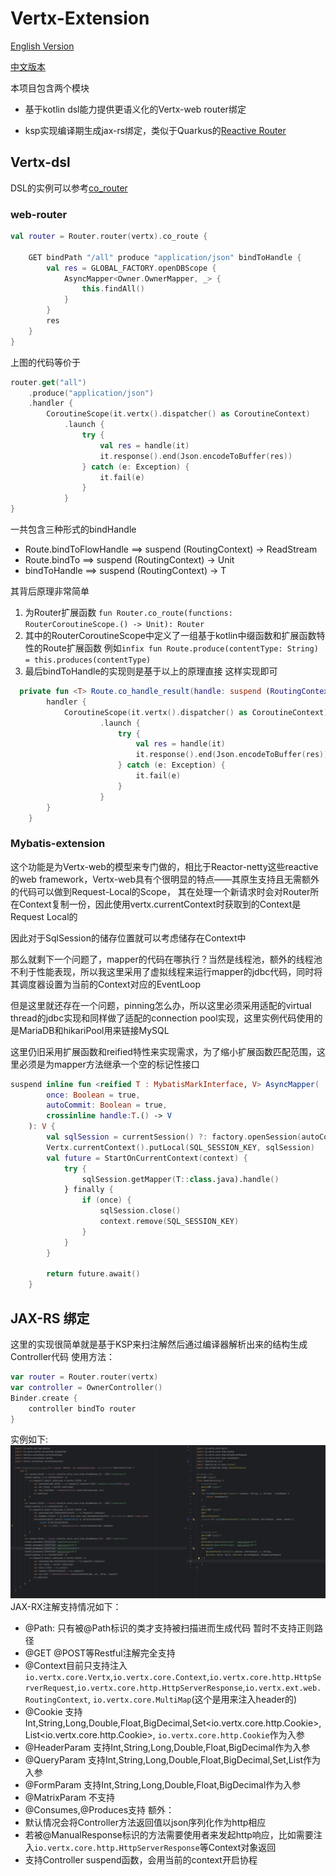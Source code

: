 # Vertx-Extension

[English Version](README-EN.md)

[中文版本](README.md)

本项目包含两个模块

* 基于kotlin dsl能力提供更语义化的Vertx-web router绑定

* ksp实现编译期生成jax-rs绑定，类似于Quarkus的[Reactive Router](https://quarkus.io/guides/reactive-routes)

## Vertx-dsl
DSL的实例可以参考[co_router](example/src/main/kotlin/top/dreamlike/App.kt#L48)
### web-router
```kotlin 
val router = Router.router(vertx).co_route {

    GET bindPath "/all" produce "application/json" bindToHandle {
        val res = GLOBAL_FACTORY.openDBScope {
            AsyncMapper<Owner.OwnerMapper, _> {
                this.findAll()
            }
        }
        res
    }
}
```
上图的代码等价于
```kotlin
router.get("all")
    .produce("application/json")
    .handler { 
        CoroutineScope(it.vertx().dispatcher() as CoroutineContext)
            .launch { 
                try { 
                    val res = handle(it)
                    it.response().end(Json.encodeToBuffer(res)) 
                } catch (e: Exception) { 
                    it.fail(e) 
                } 
            }
}
```

一共包含三种形式的bindHandle
* Route.bindToFlowHandle ==> suspend (RoutingContext) -> ReadStream<Buffer>
* Route.bindTo  ==>  suspend (RoutingContext) -> Unit
* bindToHandle ==> suspend (RoutingContext) -> T

其背后原理非常简单
1. 为Router扩展函数 `fun Router.co_route(functions: RouterCoroutineScope.() -> Unit): Router`
2. 其中的RouterCoroutineScope中定义了一组基于kotlin中缀函数和扩展函数特性的Route扩展函数 例如`infix fun Route.produce(contentType: String) = this.produces(contentType)`
3. 最后bindToHandle的实现则是基于以上的原理直接 这样实现即可
```kotlin
  private fun <T> Route.co_handle_result(handle: suspend (RoutingContext) -> T) {
        handler {
            CoroutineScope(it.vertx().dispatcher() as CoroutineContext)
                    .launch {
                        try {
                            val res = handle(it)
                            it.response().end(Json.encodeToBuffer(res))
                        } catch (e: Exception) {
                            it.fail(e)
                        }
                    }
        }
    }
```
### Mybatis-extension

这个功能是为Vertx-web的模型来专门做的，相比于Reactor-netty这些reactive的web framework，Vertx-web具有个很明显的特点——其原生支持且无需额外的代码可以做到Request-Local的Scope，
其在处理一个新请求时会对Router所在Context复制一份，因此使用vertx.currentContext时获取到的Context是Request Local的

因此对于SqlSession的储存位置就可以考虑储存在Context中

那么就剩下一个问题了，mapper的代码在哪执行？当然是线程池，额外的线程池不利于性能表现，所以我这里采用了虚拟线程来运行mapper的jdbc代码，同时将其调度器设置为当前的Context对应的EventLoop

但是这里就还存在一个问题，pinning怎么办，所以这里必须采用适配的virtual thread的jdbc实现和同样做了适配的connection pool实现，这里实例代码使用的是MariaDB和hikariPool用来链接MySQL

这里仍旧采用扩展函数和reified特性来实现需求，为了缩小扩展函数匹配范围，这里必须是为mapper方法继承一个空的标记性接口
```kotlin
suspend inline fun <reified T : MybatisMarkInterface, V> AsyncMapper(
        once: Boolean = true,
        autoCommit: Boolean = true,
        crossinline handle:T.() -> V
    ): V {
        val sqlSession = currentSession() ?: factory.openSession(autoCommit)
        Vertx.currentContext().putLocal(SQL_SESSION_KEY, sqlSession)
        val future = StartOnCurrentContext(context) {
            try {
                sqlSession.getMapper(T::class.java).handle()
            } finally {
                if (once) {
                    sqlSession.close()
                    context.remove(SQL_SESSION_KEY)
                }
            }
        }

        return future.await()
    }
```

## JAX-RS 绑定
这里的实现很简单就是基于KSP来扫注解然后通过编译器解析出来的结构生成Controller代码
使用方法：
```kotlin
var router = Router.router(vertx)
var controller = OwnerController()
Binder.create {
    controller bindTo router
}
```

实例如下:
![](pic/kspRes.png)
JAX-RX注解支持情况如下：
* @Path: 只有被@Path标识的类才支持被扫描进而生成代码 暂时不支持正则路径
* @GET @POST等Restful注解完全支持
* @Context目前只支持注入`io.vertx.core.Vertx`,`io.vertx.core.Context`,`io.vertx.core.http.HttpServerRequest`,`io.vertx.core.http.HttpServerResponse`,`io.vertx.ext.web.RoutingContext`, `io.vertx.core.MultiMap`(这个是用来注入header的)
* @Cookie 支持Int,String,Long,Double,Float,BigDecimal,Set<io.vertx.core.http.Cookie>,List<io.vertx.core.http.Cookie>, `io.vertx.core.http.Cookie`作为入参
* @HeaderParam 支持Int,String,Long,Double,Float,BigDecimal作为入参
* @QueryParam 支持Int,String,Long,Double,Float,BigDecimal,Set<String>,List<String>作为入参
* @FormParam 支持Int,String,Long,Double,Float,BigDecimal作为入参
* @MatrixParam 不支持
* @Consumes,@Produces支持
额外：
* 默认情况会将Controller方法返回值以json序列化作为http相应
* 若被@ManualResponse标识的方法需要使用者来发起http响应，比如需要注入`io.vertx.core.http.HttpServerResponse`等Context对象返回
* 支持Controller suspend函数，会用当前的context开启协程

